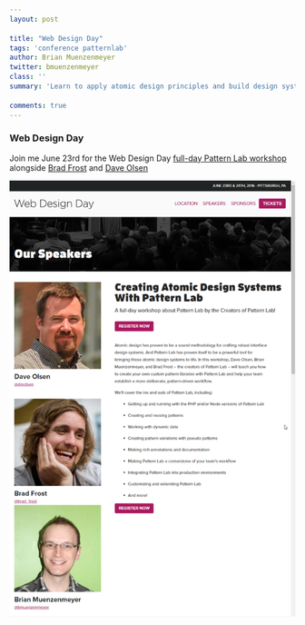 ```yaml
---
layout: post

title: "Web Design Day"
tags: 'conference patternlab'
author: Brian Muenzenmeyer
twitter: bmuenzenmeyer
class: ''
summary: 'Learn to apply atomic design principles and build design systems with Pattern Lab'

comments: true
---
```


### Web Design Day

Join me June 23rd for the Web Design Day [full-day Pattern Lab workshop](http://webdesignday.com/atomic-design-workshop.html) alongside [Brad Frost](https://twitter.com/brad_frost) and [Dave Olsen](https://twitter.com/dmolsen) 

![Web Design Day](/img/webdesignday.png)
